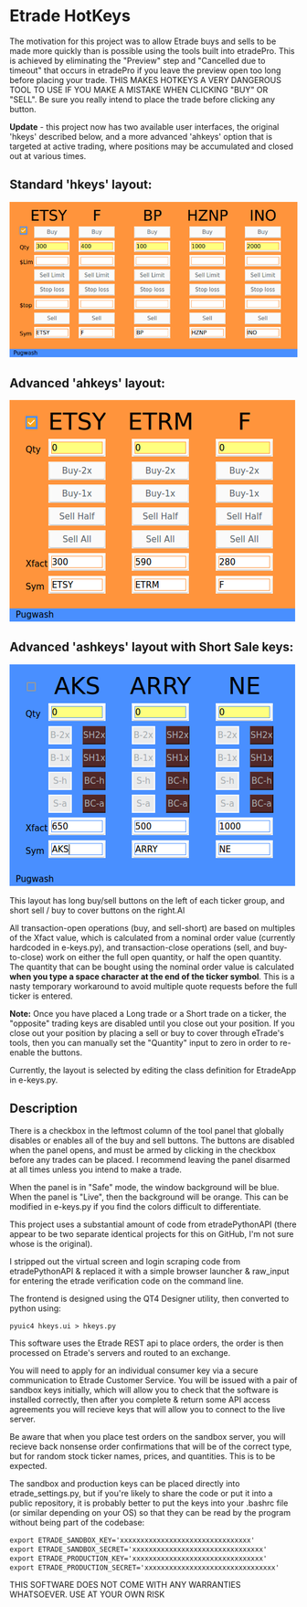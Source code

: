 # Etrade HotKeys

The motivation for this project was to allow Etrade buys and sells to be made more quickly than is possible using the tools built into etradePro. This is achieved by eliminating the "Preview" step and "Cancelled due to timeout" that occurs in etradePro if you leave the preview open too long before placing your trade. THIS MAKES HOTKEYS A VERY DANGEROUS TOOL TO USE IF YOU MAKE A MISTAKE WHEN CLICKING "BUY" OR "SELL". Be sure you really intend to place the trade before clicking any button.

**Update** - this project now has two available user interfaces, the original 'hkeys' described below, and a more advanced 'ahkeys' option that is targeted at active trading, where positions may be accumulated and closed out at various times.

## Standard 'hkeys' layout:
![hkeys screenshot](docs/img/hkeys.png)

## Advanced 'ahkeys' layout:
![ahkeys screenshot](docs/img/ahkeys.png)

## Advanced 'ashkeys' layout with Short Sale keys:
![ashkeys screenshot](docs/img/ashkeys.png)

This layout has long buy/sell buttons on the left of each ticker group, and short sell / buy to cover buttons on the right.Al

All transaction-open operations (buy, and sell-short) are based on multiples of the Xfact value, which is calculated from a nominal order value (currently hardcoded in e-keys.py), and transaction-close operations (sell, and buy-to-close) work on either the full open quantity, or half the open quantity. The quantity that can be bought using the nominal order value is calculated **when you type a space character at the end of the ticker symbol**. This is a nasty temporary workaround to avoid multiple quote requests before the full ticker is entered.

**Note:** Once you have placed a Long trade or a Short trade on a ticker, the "opposite" trading keys are disabled until you close out your position. If you close out your position by placing a sell or buy to cover through eTrade's tools, then you can manually set the "Quantity" input to zero in order to re-enable the buttons. 

Currently, the layout is selected by editing the class definition for EtradeApp in e-keys.py.

## Description

There is a checkbox in the leftmost column of the tool panel that globally disables or enables all of the buy and sell buttons. The buttons are disabled when the panel opens, and must be armed by clicking in the checkbox before any trades can be placed. I recommend leaving the panel disarmed at all times unless you intend to make a trade.

When the panel is in "Safe" mode, the window background will be blue. When the panel is "Live", then the background will be orange. This can be modified in e-keys.py if you find the colors difficult to differentiate.

This project uses a substantial amount of code from etradePythonAPI (there appear to be two separate identical projects for this on GitHub, I'm not sure whose is the original).

I stripped out the virtual screen and login scraping code from etradePythonAPI & replaced it with a simple browser launcher & raw_input for entering the etrade verification code on the command line.

The frontend is designed using the QT4 Designer utility, then converted to python using:
```
pyuic4 hkeys.ui > hkeys.py
```

This software uses the Etrade REST api to place orders, the order is then processed on Etrade's servers and routed to an exchange.

You will need to apply for an individual consumer key via a secure communication to Etrade Customer Service. You will be issued with a pair of sandbox keys initially, which will allow you to check that the software is installed correctly, then after you complete & return some API access agreements you will recieve keys that will allow you to connect to the live server.

Be aware that when you place test orders on the sandbox server, you will recieve back nonsense order confirmations that will be of the correct type, but for random stock ticker names, prices, and quantities. This is to be expected.

The sandbox and production keys can be placed directly into etrade_settings.py, but if you're likely to share the code or put it into a public repository, it is probably better to put the keys into your .bashrc file (or similar depending on your OS) so that they can be read by the program without being part of the codebase:
```
export ETRADE_SANDBOX_KEY='xxxxxxxxxxxxxxxxxxxxxxxxxxxxxxxx'
export ETRADE_SANDBOX_SECRET='xxxxxxxxxxxxxxxxxxxxxxxxxxxxxxxx'
export ETRADE_PRODUCTION_KEY='xxxxxxxxxxxxxxxxxxxxxxxxxxxxxxxx'
export ETRADE_PRODUCTION_SECRET='xxxxxxxxxxxxxxxxxxxxxxxxxxxxxxxx'
```

THIS SOFTWARE DOES NOT COME WITH ANY WARRANTIES WHATSOEVER. USE AT YOUR OWN RISK
